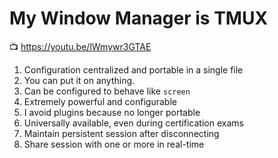 # My Window Manager is TMUX

📺 <https://youtu.be/lWmywr3GTAE>

1. Configuration centralized and portable in a single file
1. You can put it on anything.
1. Can be configured to behave like `screen`
1. Extremely powerful and configurable
1. I avoid plugins because no longer portable
1. Universally available, even during certification exams
1. Maintain persistent session after disconnecting
1. Share session with one or more in real-time
